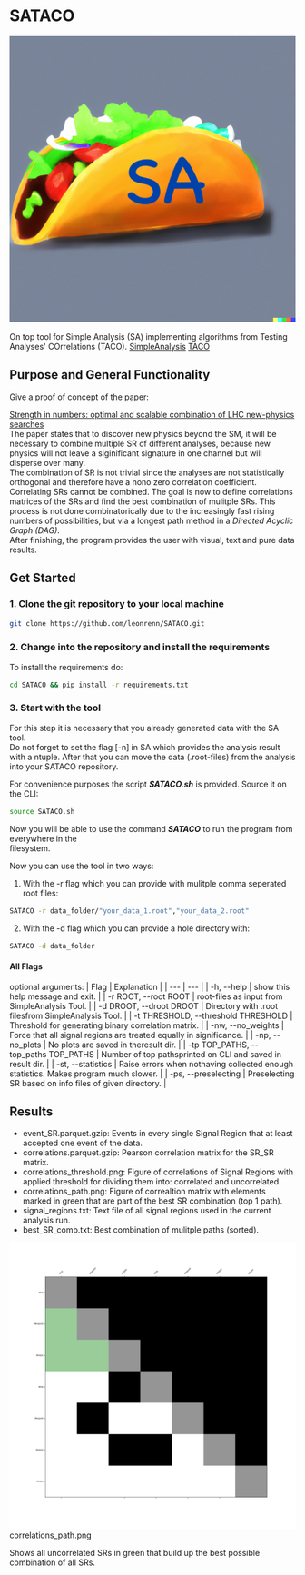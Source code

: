 # SATACO

![SATACOLOGO](logo/taco.png)

On top tool for Simple Analysis (SA) implementing algorithms from 
Testing Analyses' COrrelations (TACO).
[SimpleAnalysis](https://simpleanalysis.docs.cern.ch)
[TACO](https://gitlab.com/t-a-c-o/)

## Purpose and General Functionality

Give a proof of concept of the paper: <br>

[Strength in numbers: optimal and scalable combination of LHC new-physics searches](https://arxiv.org/abs/2209.00025)<br>
The paper states that to discover new physics beyond the SM, it will be 
necessary to combine multiple SR of different analyses, because new physics 
will not leave a siginificant signature in one channel but will disperse over many.<br>
The combination of SR is not trivial since the analyses are not statistically 
orthogonal and therefore have a nono zero correlation coefficient.<br>
Correlating SRs cannot be combined. The goal is now to define correlations 
matrices of the SRs and find the best combination of mulitple SRs. 
This process is not done combinatorically due to the increasingly fast rising 
numbers of possibilities, but via a longest path method in a _Directed Acyclic Graph (DAG)_. <br>
After finishing, the program provides the user with visual, text and pure data results.<br>


## Get Started

### 1. Clone the git repository to your local machine

```sh
git clone https://github.com/leonrenn/SATACO.git
```


### 2. Change into the repository and install the requirements

To install the requirements do:
```sh
cd SATACO && pip install -r requirements.txt
```

### 3. Start with the tool
For this step it is necessary that you already generated data with the SA tool.<br>
Do not forget to set the flag [-n] in SA which provides the analysis result with a
ntuple. After that you can move the data (.root-files) from the analysis into your 
SATACO repository.<br>

For convenience purposes the script ***SATACO.sh*** is provided. Source it on the CLI:
```sh
source SATACO.sh
```
Now you will be able to use the command ***SATACO*** to run the program from everywhere in the<br>
filesystem.

Now you can use the tool in two ways:

1. With the -r flag which you can provide with mulitple comma seperated root files:
```sh
SATACO -r data_folder/"your_data_1.root","your_data_2.root"
```

2. With the -d flag which you can provide a hole directory with:
```sh
SATACO -d data_folder
```

#### All Flags

optional arguments:
| Flag | Explanation |
| --- | --- |
| -h, --help | show this help message and exit. |
| -r ROOT, --root ROOT | root-files as input from SimpleAnalysis Tool. |
| -d DROOT, --droot DROOT | Directory with .root filesfrom SimpleAnalysis Tool. |
| -t THRESHOLD, --threshold THRESHOLD | Threshold for generating binary correlation matrix. |
| -nw, --no_weights | Force that all signal regions are treated equally in significance. |
| -np, --no_plots | No plots are saved in theresult dir. |
| -tp TOP_PATHS, --top_paths TOP_PATHS | Number of top pathsprinted on CLI and saved in result dir. |
| -st, --statistics | Raise errors when nothaving collected enough statistics. Makes program much slower. |
| -ps, --preselecting | Preselecting SR based on info files of given directory. |

## Results

- event_SR.parquet.gzip: Events in every single Signal Region that at least accepted one event of the data.
- correlations.parquet.gzip: Pearson correlation matrix for the SR_SR matrix.
- correlations_threshold.png: Figure of correlations of Signal Regions with applied threshold for dividing them into: correlated and uncorrelated.
- correlations_path.png: Figure of correaltion matrix with elements marked in green that are part of the best SR combination (top 1 path).
- signal_regions.txt: Text file of all signal regions used in the current analysis run.
- best_SR_comb.txt: Best combination of mulitple paths (sorted).

![results/correlations_path.png](results/correlations_path.png)
correlations_path.png

Shows all uncorrelated SRs in green that build up the best possible combination of all SRs.
